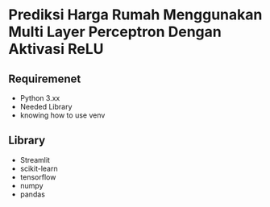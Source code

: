 # Prediksi Harga Rumah Menggunakan Multi Layer Perceptron Dengan Aktivasi ReLU

## Requiremenet

- Python 3.xx
- Needed Library
- knowing how to use venv

## Library

- Streamlit
- scikit-learn
- tensorflow
- numpy
- pandas
